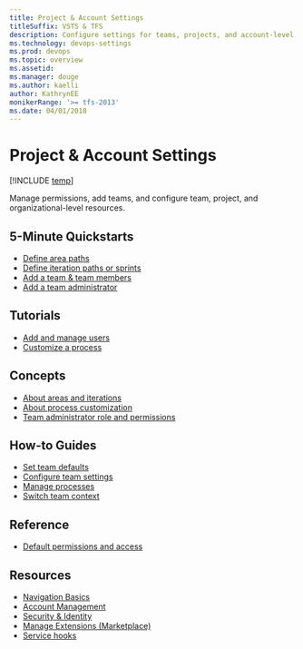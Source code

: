 ```yaml
---
title: Project & Account Settings
titleSuffix: VSTS & TFS
description: Configure settings for teams, projects, and account-level objects
ms.technology: devops-settings
ms.prod: devops
ms.topic: overview
ms.assetid: 
ms.manager: douge
ms.author: kaelli
author: KathrynEE
monikerRange: '>= tfs-2013'
ms.date: 04/01/2018
---
```


# Project & Account Settings 

[!INCLUDE [temp](../_shared/version-vsts-tfs-all-versions.md)]

Manage permissions, add teams, and configure team, project, and organizational-level resources. 

## 5-Minute Quickstarts    
- [Define area paths](../work/customize/set-area-paths.md?toc=/vsts/settings/toc.json&bc=/vsts/settings/breadcrumb/toc.json )
- [Define iteration paths or sprints](../work/customize/set-iteration-paths-sprints.md?toc=/vsts/settings/toc.json&bc=/vsts/settings/breadcrumb/toc.json ) 
- [Add a team & team members](../work/scale/multiple-teams.md?toc=/vsts/settings/toc.json&bc=/vsts/settings/breadcrumb/toc.json)  
- [Add a team administrator](../work/scale/add-team-administrator.md?toc=/vsts/settings/toc.json&bc=/vsts/settings/breadcrumb/toc.json) 


## Tutorials

- [Add and manage users](../accounts/add-account-users-from-user-hub.md?toc=/vsts/settings/toc.json&bc=/vsts/settings/breadcrumb/toc.json)  
- [Customize a process](../work/customize/process/customize-process.md?toc=/vsts/settings/toc.json&bc=/vsts/settings/breadcrumb/toc.json) 


## Concepts 

- [About areas and iterations](../work/customize/about-areas-iterations.md?toc=/vsts/settings/toc.json&bc=/vsts/settings/breadcrumb/toc.json)  
- [About process customization](../work/customize/inheritance-process-model.md?toc=/vsts/settings/toc.json&bc=/vsts/settings/breadcrumb/toc.json)        
- [Team administrator role and permissions](../work/scale/team-administrator-permissions.md?toc=/vsts/settings/toc.json&bc=/vsts/settings/breadcrumb/toc.json)

## How-to Guides
- [Set team defaults](../work/scale/set-team-defaults.md?toc=/vsts/settings/toc.json&bc=/vsts/settings/breadcrumb/toc.json)    
- [Configure team settings](../work/scale/manage-team-assets.md?toc=/vsts/settings/toc.json&bc=/vsts/settings/breadcrumb/toc.json) 
- [Manage processes](../work/customize/process/manage-process.md?toc=/vsts/settings/toc.json&bc=/vsts/settings/breadcrumb/toc.json)   
- [Switch team context](switch-team-context.md)


## Reference
- [Default permissions and access](../security/permissions-access.md?toc=/vsts/settings/toc.json&bc=/vsts/settings/breadcrumb/toc.json)    


## Resources 
- [Navigation Basics](../user-guide/work-web-portal.md) 
- [Account Management](../accounts/index.md) 
- [Security & Identity](../security/index.md) 
- [Manage Extensions (Marketplace)](../marketplace/index.md) 
- [Service hooks](../service-hooks/index.md) 
 
